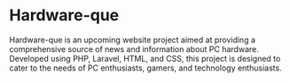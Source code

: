 # Hardware-que
Hardware-que is an upcoming website project aimed at providing a comprehensive source of news and information about PC hardware. Developed using PHP, Laravel, HTML, and CSS, this project is designed to cater to the needs of PC enthusiasts, gamers, and technology enthusiasts.
